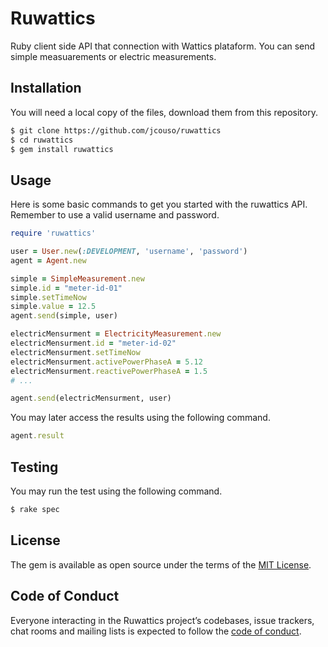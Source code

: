 # Ruwattics

Ruby client side API that connection with Wattics plataform. You can send simple measuarements or electric measurements.

## Installation
You will need a local copy of the files, download them from this repository.

```sh
$ git clone https://github.com/jcouso/ruwattics
$ cd ruwattics
$ gem install ruwattics
```
## Usage

Here is some basic commands to get you started with the ruwattics API. Remember to use a valid username and password.

```ruby
require 'ruwattics'

user = User.new(:DEVELOPMENT, 'username', 'password')
agent = Agent.new

simple = SimpleMeasurement.new
simple.id = "meter-id-01"
simple.setTimeNow
simple.value = 12.5
agent.send(simple, user)

electricMensurment = ElectricityMeasurement.new
electricMensurment.id = "meter-id-02"
electricMensurment.setTimeNow
electricMensurment.activePowerPhaseA = 5.12
electricMensurment.reactivePowerPhaseA = 1.5
# ...

agent.send(electricMensurment, user)
```

You may later access the results using the following command.

```ruby
agent.result
```

## Testing

You may run the test using the following command.

```sh
$ rake spec
```


## License

The gem is available as open source under the terms of the [MIT License](https://opensource.org/licenses/MIT).

## Code of Conduct

Everyone interacting in the Ruwattics project’s codebases, issue trackers, chat rooms and mailing lists is expected to follow the [code of conduct](https://github.com/jcouso/ruwattics/blob/master/CODE_OF_CONDUCT.md).
